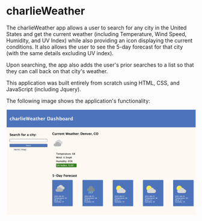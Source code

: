 # charlieWeather

The charlieWeather app allows a user to search for any city in the United States and get the current weather (including Temperature, Wind Speed, Humidity, and UV Index) while also providing an icon displaying the current conditions. It also allows the user to see the 5-day forecast for that city (with the same details excluding UV index).

Upon searching, the app also adds the user's prior searches to a list so that they can call back on that city's weather.

This application was built entirely from scratch using HTML, CSS, and JavaScript (including Jquery).

The following image shows the application's functionality:

![The charlieWeather app shows the current weather, and 5-day forecast for any US city](./assets/images/Screen%20Shot%202022-08-20%20at%209.40.17%20PM.png)
